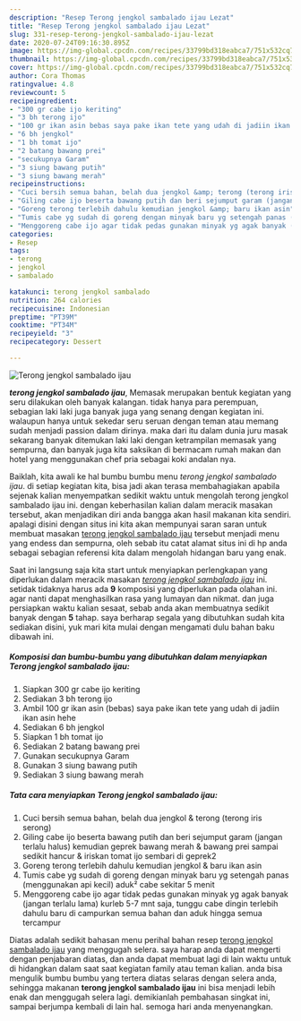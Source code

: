 ```yaml
---
description: "Resep Terong jengkol sambalado ijau Lezat"
title: "Resep Terong jengkol sambalado ijau Lezat"
slug: 331-resep-terong-jengkol-sambalado-ijau-lezat
date: 2020-07-24T09:16:30.895Z
image: https://img-global.cpcdn.com/recipes/33799bd318eabca7/751x532cq70/terong-jengkol-sambalado-ijau-foto-resep-utama.jpg
thumbnail: https://img-global.cpcdn.com/recipes/33799bd318eabca7/751x532cq70/terong-jengkol-sambalado-ijau-foto-resep-utama.jpg
cover: https://img-global.cpcdn.com/recipes/33799bd318eabca7/751x532cq70/terong-jengkol-sambalado-ijau-foto-resep-utama.jpg
author: Cora Thomas
ratingvalue: 4.8
reviewcount: 5
recipeingredient:
- "300 gr cabe ijo keriting"
- "3 bh terong ijo"
- "100 gr ikan asin bebas saya pake ikan tete yang udah di jadiin ikan asin hehe"
- "6 bh jengkol"
- "1 bh tomat ijo"
- "2 batang bawang prei"
- "secukupnya Garam"
- "3 siung bawang putih"
- "3 siung bawang merah"
recipeinstructions:
- "Cuci bersih semua bahan, belah dua jengkol &amp; terong (terong iris serong)"
- "Giling cabe ijo beserta bawang putih dan beri sejumput garam (jangan terlalu halus) kemudian geprek bawang merah &amp; bawang prei sampai sedikit hancur &amp; iriskan tomat ijo sembari di geprek2"
- "Goreng terong terlebih dahulu kemudian jengkol &amp; baru ikan asin"
- "Tumis cabe yg sudah di goreng dengan minyak baru yg setengah panas (menggunakan api kecil) aduk² cabe sekitar 5 menit"
- "Menggoreng cabe ijo agar tidak pedas gunakan minyak yg agak banyak (jangan terlalu lama) kurleb 5-7 mnt saja, tunggu cabe dingin terlebih dahulu baru di campurkan semua bahan dan aduk hingga semua tercampur"
categories:
- Resep
tags:
- terong
- jengkol
- sambalado

katakunci: terong jengkol sambalado 
nutrition: 264 calories
recipecuisine: Indonesian
preptime: "PT39M"
cooktime: "PT34M"
recipeyield: "3"
recipecategory: Dessert

---
```



![Terong jengkol sambalado ijau](https://img-global.cpcdn.com/recipes/33799bd318eabca7/751x532cq70/terong-jengkol-sambalado-ijau-foto-resep-utama.jpg)

<b><i>terong jengkol sambalado ijau</i></b>, Memasak merupakan bentuk kegiatan yang seru dilakukan oleh banyak kalangan. tidak hanya para perempuan, sebagian laki laki juga banyak juga yang senang dengan kegiatan ini. walaupun hanya untuk sekedar seru seruan dengan teman atau memang sudah menjadi passion dalam dirinya. maka dari itu dalam dunia juru masak sekarang banyak ditemukan laki laki dengan ketrampilan memasak yang sempurna, dan banyak juga kita saksikan di bermacam rumah makan dan hotel yang menggunakan chef pria sebagai koki andalan nya.



Baiklah, kita awali ke hal bumbu bumbu menu <i>terong jengkol sambalado ijau</i>. di setiap kegiatan kita, bisa jadi akan terasa membahagiakan apabila sejenak kalian menyempatkan sedikit waktu untuk mengolah terong jengkol sambalado ijau ini. dengan keberhasilan kalian dalam meracik masakan tersebut, akan menjadikan diri anda bangga akan hasil makanan kita sendiri. apalagi disini dengan situs ini kita akan mempunyai saran saran untuk membuat masakan <u>terong jengkol sambalado ijau</u> tersebut menjadi menu yang endess dan sempurna, oleh sebab itu catat alamat situs ini di hp anda sebagai sebagian referensi kita dalam mengolah hidangan baru yang enak.


Saat ini langsung saja kita start untuk menyiapkan perlengkapan yang diperlukan dalam meracik masakan <u><i>terong jengkol sambalado ijau</i></u> ini. setidak tidaknya harus ada <b>9</b> komposisi yang diperlukan pada olahan ini. agar nanti dapat menghasilkan rasa yang lumayan dan nikmat. dan juga persiapkan waktu kalian sesaat, sebab anda akan membuatnya sedikit banyak dengan <b>5</b> tahap. saya berharap segala yang dibutuhkan sudah kita sediakan disini, yuk mari kita mulai dengan mengamati dulu bahan baku dibawah ini.

<!--inarticleads1-->

##### Komposisi dan bumbu-bumbu yang dibutuhkan dalam menyiapkan Terong jengkol sambalado ijau:

1. Siapkan 300 gr cabe ijo keriting
1. Sediakan 3 bh terong ijo
1. Ambil 100 gr ikan asin (bebas) saya pake ikan tete yang udah di jadiin ikan asin hehe
1. Sediakan 6 bh jengkol
1. Siapkan 1 bh tomat ijo
1. Sediakan 2 batang bawang prei
1. Gunakan secukupnya Garam
1. Gunakan 3 siung bawang putih
1. Sediakan 3 siung bawang merah




<!--inarticleads2-->

##### Tata cara menyiapkan Terong jengkol sambalado ijau:

1. Cuci bersih semua bahan, belah dua jengkol &amp; terong (terong iris serong)
1. Giling cabe ijo beserta bawang putih dan beri sejumput garam (jangan terlalu halus) kemudian geprek bawang merah &amp; bawang prei sampai sedikit hancur &amp; iriskan tomat ijo sembari di geprek2
1. Goreng terong terlebih dahulu kemudian jengkol &amp; baru ikan asin
1. Tumis cabe yg sudah di goreng dengan minyak baru yg setengah panas (menggunakan api kecil) aduk² cabe sekitar 5 menit
1. Menggoreng cabe ijo agar tidak pedas gunakan minyak yg agak banyak (jangan terlalu lama) kurleb 5-7 mnt saja, tunggu cabe dingin terlebih dahulu baru di campurkan semua bahan dan aduk hingga semua tercampur




Diatas adalah sedikit bahasan menu perihal bahan resep <u>terong jengkol sambalado ijau</u> yang menggugah selera. saya harap anda dapat mengerti dengan penjabaran diatas, dan anda dapat membuat lagi di lain waktu untuk di hidangkan dalam saat saat kegiatan family atau teman kalian. anda bisa mengulik bumbu bumbu yang tertera diatas selaras dengan selera anda, sehingga makanan <b>terong jengkol sambalado ijau</b> ini bisa menjadi lebih enak dan menggugah selera lagi. demikianlah pembahasan singkat ini, sampai berjumpa kembali di lain hal. semoga hari anda menyenangkan.
